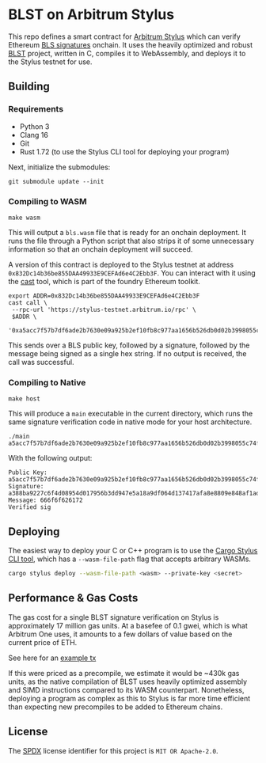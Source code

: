 # BLST on Arbitrum Stylus

This repo defines a smart contract for [Arbitrum Stylus](https://arbitrum.io/stylus) which can verify Ethereum [BLS signatures](https://eth2book.info/capella/part2/building_blocks/signatures/) onchain. It uses the heavily optimized and robust [BLST](https://github.com/supranational/blst) project, written in C, compiles it to WebAssembly, and deploys it to the Stylus testnet for use.

## Building

### Requirements

- Python 3
- Clang 16
- Git
- Rust 1.72 (to use the Stylus CLI tool for deploying your program)

Next, initialize the submodules:

```
git submodule update --init
```

### Compiling to WASM

```
make wasm
```

This will output a `bls.wasm` file that is ready for an onchain deployment. It runs the file through a Python script that also strips it of some unnecessary information so that an onchain deployment will succeed.

A version of this contract is deployed to the Stylus testnet at address `0x832Dc14b36be855DAA49933E9CEFAd6e4C2Ebb3F`. You can interact with it using the [cast](https://github.com/foundry-rs/foundry) tool, which is part of the foundry Ethereum toolkit.

```
export ADDR=0x832Dc14b36be855DAA49933E9CEFAd6e4C2Ebb3F
cast call \
 --rpc-url 'https://stylus-testnet.arbitrum.io/rpc' \
 $ADDR \
 '0xa5acc7f57b7df6ade2b7630e09a925b2ef10fb8c977aa1656b526db0d02b3998055c74f74fc79034678c352ddf531591a388ba9227c6f4d08954d017956b3dd947e5a18a9df064d137417afa8e8809e848af1ad8e47d887820e86a6a50ea0ba001fa422935358c7e0eec86077613406e69953688490437408d08a6995ec57dfccbba0c0f2ce42e8d18359ac0148fc915666f6f626172'
```

This sends over a BLS public key, followed by a signature, followed by the message being signed as a single hex string. If no output is received, the call was successful.

### Compiling to Native

```
make host
```

This will produce a `main` executable in the current directory, which runs the same signature verification code in native mode for your host architecture.

```
./main a5acc7f57b7df6ade2b7630e09a925b2ef10fb8c977aa1656b526db0d02b3998055c74f74fc79034678c352ddf531591a388ba9227c6f4d08954d017956b3dd947e5a18a9df064d137417afa8e8809e848af1ad8e47d887820e86a6a50ea0ba001fa422935358c7e0eec86077613406e69953688490437408d08a6995ec57dfccbba0c0f2ce42e8d18359ac0148fc915666f6f626172
```

With the following output:
```
Public Key: a5acc7f57b7df6ade2b7630e09a925b2ef10fb8c977aa1656b526db0d02b3998055c74f74fc79034678c352ddf531591
Signature: a388ba9227c6f4d08954d017956b3dd947e5a18a9df064d137417afa8e8809e848af1ad8e47d887820e86a6a50ea0ba001fa422935358c7e0eec86077613406e69953688490437408d08a6995ec57dfccbba0c0f2ce42e8d18359ac0148fc915
Message: 666f6f626172
Verified sig
```

## Deploying

The easiest way to deploy your C or C++ program is to use the [Cargo Stylus CLI tool][cargo], which has a `--wasm-file-path` flag that accepts arbitrary WASMs.

```sh
cargo stylus deploy --wasm-file-path <wasm> --private-key <secret>
```

[cargo]: https://github.com/OffchainLabs/cargo-stylus

## Performance & Gas Costs

The gas cost for a single BLST signature verification on Stylus is approximately 17 million gas units. At a basefee of 0.1 gwei, which is what Arbitrum One uses, it amounts to a few dollars of value based on the current price of ETH.

See here for an [example tx](https://stylus-testnet-explorer.arbitrum.io/tx/0xa744164f5226a2e81385f68a742594911427e5c09ac3968f8d8545616d582901)

If this were priced as a precompile, we estimate it would be ~430k gas units, as the native compilation of BLST uses heavily optimized assembly and SIMD instructions compared to its WASM counterpart. Nonetheless, deploying a program as complex as this to Stylus is far more time efficient than expecting new precompiles to be added to Ethereum chains.

## License

The [SPDX](https://spdx.dev) license identifier for this project is `MIT OR Apache-2.0`.
